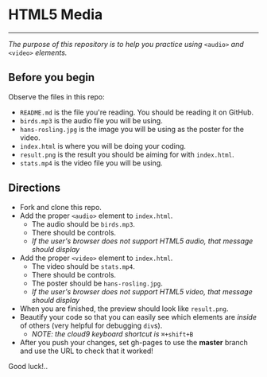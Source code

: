 # HTML5 Media
---
_The purpose of this repository is to help you practice using_ `<audio>` _and_ `<video>` _elements._

## Before you begin
Observe the files in this repo:  

* `README.md` is the file you're reading.  You should be reading it on GitHub.
* `birds.mp3` is the audio file you will be using.
* `hans-rosling.jpg` is the image you will be using as the poster for the video.
* `index.html` is where you will be doing your coding.
* `result.png` is the result you should be aiming for with `index.html`.
* `stats.mp4` is the video file you will be using.

## Directions
* Fork and clone this repo.
* Add the proper `<audio>` element to `index.html`.
  * The audio should be `birds.mp3`.
  * There should be controls.
  * _If the user's browser does not support HTML5 audio, that message should display_
* Add the proper `<video>` element to `index.html`.
  * The video should be `stats.mp4`.
  * There should be controls.
  * The poster should be `hans-rosling.jpg`.
  * _If the user's browser does not support HTML5 video, that message should display_
* When you are finished, the preview should look like `result.png`.
* Beautify your code so that you can easily see which elements are _inside_ of others (very helpful for debugging `div`s).  
  * _NOTE: the cloud9 keyboard shortcut is_ `⌘+shift+B`
* After you push your changes, set gh-pages to use the **master** branch and use the URL to check that it worked!

Good luck!..
